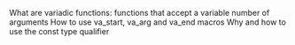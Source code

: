 
What are variadic functions: functions that accept a variable number of arguments
How to use va_start, va_arg and va_end macros
Why and how to use the const type qualifier
